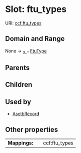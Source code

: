 
# Slot: ftu_types




URI: [ccf:ftu_types](http://purl.org/ccf/ftu_types)


## Domain and Range

None &#8594;  <sub>0..\*</sub> [FtuType](FtuType.md)

## Parents


## Children


## Used by

 * [AsctbRecord](AsctbRecord.md)

## Other properties

|  |  |  |
| --- | --- | --- |
| **Mappings:** | | ccf:ftu_types |

